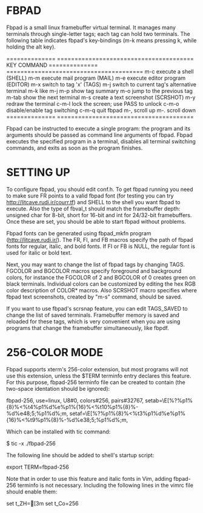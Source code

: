 FBPAD
=====

Fbpad is a small linux framebuffer virtual terminal.  It manages many
terminals through single-letter tags; each tag can hold two terminals.
The following table indicates fbpad's key-bindings (m-k means pressing
k, while holding the alt key).

==============	=======================================
KEY		COMMAND
==============	=======================================
m-c		execute a shell (SHELL)
m-m		execute mail program (MAIL)
m-e		execute editor program (EDITOR)
m-x 		switch to tag 'x' (TAGS)
m-j		switch to current tag's alternative terminal
m-k		like m-j
m-p		show tag summary
m-o		jump to the previous tag
m-tab		show the next terminal
m-s		create a text screenshot (SCRSHOT)
m-y		redraw the terminal
c-m-l		lock the screen; use PASS to unlock
c-m-o		disable/enable tag switching
c-m-q		quit fbpad
m-,		scroll up
m-.		scroll down
==============	=======================================

Fbpad can be instructed to execute a single program: the program and
its arguments should be passed as command line arguments of fbpad.
Fbpad executes the specified program in a terminal, disables all
terminal switching commands, and exits as soon as the program
finishes.


SETTING UP
==========

To configure fbpad, you should edit conf.h.  To get fbpad running
you need to make sure FR points to a valid fbpad font (for testing
you can try http://litcave.rudi.ir/courr.tf) and SHELL to the shell
you want fbpad to execute.  Also the type of fbval_t should match the
framebuffer depth: unsigned char for 8-bit, short for 16-bit and int
for 24/32-bit framebuffers.  Once these are set, you should be able to
start fbpad without problems.

Fbpad fonts can be generated using fbpad_mkfn program
(http://litcave.rudi.ir/).  The FR, FI, and FB macros specify the path
of fbpad fonts for regular, italic, and bold fonts.  If FI or FB is
NULL, the regular font is used for italic or bold text.

Next, you may want to change the list of fbpad tags by changing TAGS.
FGCOLOR and BGCOLOR macros specify foreground and background colors,
for instance the FGCOLOR of 2 and BGCOLOR of 0 creates green on black
terminals.  Individual colors can be customized by editing the hex RGB
color description of COLOR* macros.  Also SCRSHOT macro specifies where
fbpad text screenshots, created by "m-s" command, should be saved.

If you want to use fbpad's scrsnap feature, you can edit TAGS_SAVED to
change the list of saved terminals.  Framebuffer memory is saved and
reloaded for these tags, which is very convenient when you are using
programs that change the framebuffer simultaneously, like fbpdf.


256-COLOR MODE
==============

Fbpad supports xterm's 256-color extension, but most programs will not
use this extension, unless the $TERM terminfo entry declares this
feature.  For this purpose, fbpad-256 terminfo file can be created to
contain (the two-space identation should be ignored):

  fbpad-256,
  	use=linux, U8#0,
  	colors#256,
  	pairs#32767,
  	setab=\E[%?%p1%{8}%<%t4%p1%d%e%p1%{16}%<%t10%p1%{8}%-%d%e48;5;%p1%d%;m,
  	setaf=\E[%?%p1%{8}%<%t3%p1%d%e%p1%{16}%<%t9%p1%{8}%-%d%e38;5;%p1%d%;m,

Which can be installed with tic command:

  $ tic -x ./fbpad-256

The following line should be added to shell's startup script:

  export TERM=fbpad-256

Note that in order to use this feature and italic fonts in Vim, adding
fbpad-256 terminfo is not necessary.  Including the following lines in
the vimrc file should enable them:

  set t_ZH=[3m
  set t_Co=256
